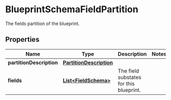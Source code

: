 

# BlueprintSchemaFieldPartition

The fields partition of the blueprint.

## Properties

| Name | Type | Description | Notes |
|------------ | ------------- | ------------- | -------------|
|**partitionDescription** | [**PartitionDescription**](PartitionDescription.md) |  |  |
|**fields** | [**List&lt;FieldSchema&gt;**](FieldSchema.md) | The field substates for this blueprint. |  |




